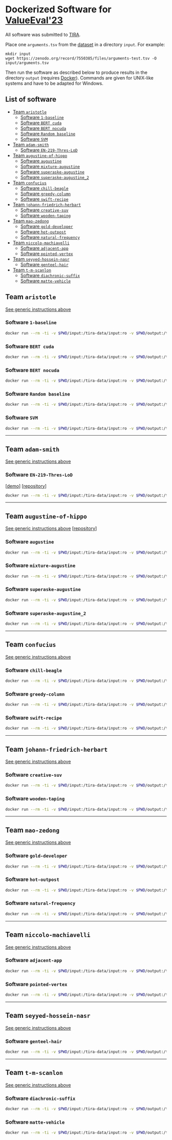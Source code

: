 # Dockerized Software for [ValueEval'23](https://touche.webis.de/semeval23/touche23-web/index.html)
All software was submitted to [TIRA](https://www.tira.io/task/valueeval-at-semeval-2023-human-value-detection).

<p id="instructions">Place one <code>arguments.tsv</code> from the <a href="https://doi.org/10.5281/zenodo.6814563">dataset</a> in a directory <code>input</code>. For example:</p>

```
mkdir input
wget https://zenodo.org/record/7550385/files/arguments-test.tsv -O input/arguments.tsv
```

<p>Then run the software as described below to produce results in the directory <code>output</code> (requires <a href="https://docs.docker.com/engine/installation/">Docker</a>). Commands are given for UNIX-like systems and have to be adapted for Windows.</p>

## List of software
- [Team `aristotle`](#team-aristotle)
  - [Software `1-baseline`](#software-1-baseline)
  - [Software `BERT cuda`](#software-bert-cuda)
  - [Software `BERT nocuda`](#software-bert-nocuda)
  - [Software `Random baseline`](#software-random-baseline)
  - [Software `SVM`](#software-svm)
- [Team `adam-smith`](#team-adam-smith)
  - [Software `EN-219-Thres-LoD`](#software-en-219-thres-lod)
- [Team `augustine-of-hippo`](#team-augustine-of-hippo)
  - [Software `augustine`](#software-augustine)
  - [Software `mixture-augustine`](#software-mixture-augustine)
  - [Software `superaske-augustine`](#software-superaske-augustine)
  - [Software `superaske-augustine_2`](#software-superaske-augustine_2)
- [Team `confucius`](#team-confucius)
  - [Software `chill-beagle`](#software-chill-beagle)
  - [Software `greedy-column`](#software-greedy-column)
  - [Software `swift-recipe`](#software-swift-recipe)
- [Team `johann-friedrich-herbart`](#team-johann-friedrich-herbart)
  - [Software `creative-suv`](#software-creative-suv)
  - [Software `wooden-taping`](#software-wooden-taping)
- [Team `mao-zedong`](#team-mao-zedong)
  - [Software `gold-developer`](#software-gold-developer)
  - [Software `hot-outpost`](#software-hot-outpost)
  - [Software `natural-frequency`](#software-natural-frequency)
- [Team `niccolo-machiavelli`](#team-niccolo-machiavelli)
  - [Software `adjacent-app`](#software-adjacent-app)
  - [Software `pointed-vertex`](#software-pointed-vertex)
- [Team `seyyed-hossein-nasr`](#team-seyyed-hossein-nasr)
  - [Software `genteel-hair`](#software-genteel-hair)
- [Team `t-m-scanlon`](#team-t-m-scanlon)
  - [Software `diachronic-suffix`](#software-diachronic-suffix)
  - [Software `matte-vehicle`](#software-matte-vehicle)

## Team `aristotle`
[See generic instructions above](#instructions)
### Software `1-baseline`
```bash
docker run --rm -ti -v $PWD/input:/tira-data/input:ro -v $PWD/output:/tira-data/output:rw --entrypoint sh docker.io/webis/valueeval-at-semeval-2023-human-value-detection-submissions:aristotle-touche-human-value-detection-1-baseline-1-0-0-tira-docker-software-id-brilliant-ice -c 'python3 /1-baseline.py --inputDataset /tira-data/input --outputDataset /tira-data/output'
```

### Software `BERT cuda`
```bash
docker run --rm -ti -v $PWD/input:/tira-data/input:ro -v $PWD/output:/tira-data/output:rw --entrypoint sh docker.io/webis/valueeval-at-semeval-2023-human-value-detection-submissions:aristotle-touche-human-value-detection-bert-1-0-1-cuda11-3-tira-docker-software-id-vicious-coverage -c 'python3 /app/predict.py --inputDataset /tira-data/input --outputDir /tira-data/output'
```

### Software `BERT nocuda`
```bash
docker run --rm -ti -v $PWD/input:/tira-data/input:ro -v $PWD/output:/tira-data/output:rw --entrypoint sh docker.io/webis/valueeval-at-semeval-2023-human-value-detection-submissions:aristotle-touche-human-value-detection-bert-1-0-1-nocuda-tira-docker-software-id-savory-ton -c 'python3 /app/predict.py --inputDataset /tira-data/input --outputDir /tira-data/output'
```

### Software `Random baseline`
```bash
docker run --rm -ti -v $PWD/input:/tira-data/input:ro -v $PWD/output:/tira-data/output:rw --entrypoint sh docker.io/webis/valueeval-at-semeval-2023-human-value-detection-submissions:aristotle-touche-human-value-detection-random-baseline-1-0-0-tira-docker-software-id-muted-banner -c 'python3 /random-baseline.py --inputDataset /tira-data/input --outputDataset /tira-data/output'
```

### Software `SVM`
```bash
docker run --rm -ti -v $PWD/input:/tira-data/input:ro -v $PWD/output:/tira-data/output:rw --entrypoint sh docker.io/webis/valueeval-at-semeval-2023-human-value-detection-submissions:aristotle-touche-human-value-detection-svm-1-0-2-tira-docker-software-id-quick-magnitude -c 'python3 /app/predict.py --inputDataset /tira-data/input --outputDir /tira-data/output'
```

---

## Team `adam-smith`
[See generic instructions above](#instructions)
### Software `EN-219-Thres-LoD`
[[demo](https://values.args.me)] [[repository](https://github.com/touche-webis-de/team-adam-smith23)]
```bash
docker run --rm -ti -v $PWD/input:/tira-data/input:ro -v $PWD/output:/tira-data/output:rw --entrypoint sh ghcr.io/webis-de/valueeval23-adam-smith-12:1.0.0-cpu -c 'python3 /app/predict.py --inputDataset /tira-data/input --outputDir /tira-data/output'
```

---

## Team `augustine-of-hippo`
[See generic instructions above](#instructions)
[[repository](https://hub.docker.com/r/sergiopicascia/semeval-superaske)]
### Software `augustine`
```bash
docker run --rm -ti -v $PWD/input:/tira-data/input:ro -v $PWD/output:/tira-data/output:rw --entrypoint sh docker.io/webis/valueeval-at-semeval-2023-human-value-detection-submissions:augustine-of-hippo-augustine-of-hippo-0-0-5-tira-docker-software-id-glad-directory -c 'python3 /augustine_of_hippo.py --input /tira-data/input/arguments.tsv --output /tira-data/output/predictions.tsv'
```

### Software `mixture-augustine`
```bash
docker run --rm -ti -v $PWD/input:/tira-data/input:ro -v $PWD/output:/tira-data/output:rw --entrypoint sh docker.io/webis/valueeval-at-semeval-2023-human-value-detection-submissions:augustine-of-hippo-mixture-augustine-of-hippo-0-0-13-tira-docker-software-id-exothermic-generator -c 'python3 /mixture_augustine_of_hippo.py --input /tira-data/input/arguments.tsv --output /tira-data/output/predictions.tsv'
```

### Software `superaske-augustine`
```bash
docker run --rm -ti -v $PWD/input:/tira-data/input:ro -v $PWD/output:/tira-data/output:rw --entrypoint sh docker.io/webis/valueeval-at-semeval-2023-human-value-detection-submissions:augustine-of-hippo-superaske-0-0-1-tira-docker-software-id-icy-berry -c 'python3 /augustine_of_hippo.py --input /tira-data/input/arguments.tsv --output /tira-data/output/predictions.tsv'
```

### Software `superaske-augustine_2`
```bash
docker run --rm -ti -v $PWD/input:/tira-data/input:ro -v $PWD/output:/tira-data/output:rw --entrypoint sh docker.io/webis/valueeval-at-semeval-2023-human-value-detection-submissions:augustine-of-hippo-superaske-0-0-22-tira-docker-software-id-buoyant-procedure -c 'python3 /augustine_of_hippo.py --input /tira-data/input/arguments.tsv --output /tira-data/output/predictions.tsv'
```

---

## Team `confucius`
[See generic instructions above](#instructions)
### Software `chill-beagle`
```bash
docker run --rm -ti -v $PWD/input:/tira-data/input:ro -v $PWD/output:/tira-data/output:rw --entrypoint sh docker.io/webis/valueeval-at-semeval-2023-human-value-detection-submissions:touche23-confucius-my-software-0-0-7-tira-docker-software-id-timid-list -c 'python /workspace/predict.py --input /tira-data/input/arguments.tsv --output /tira-data/output/predictions.tsv'
```

### Software `greedy-column`
```bash
docker run --rm -ti -v $PWD/input:/tira-data/input:ro -v $PWD/output:/tira-data/output:rw --entrypoint sh docker.io/webis/valueeval-at-semeval-2023-human-value-detection-submissions:touche23-confucius-my-software-0-0-3-tira-docker-software-id-sparse-tab -c 'python /workspace/predict.py --input /tira-data/input/arguments.tsv --output /tira-data/output/predictions.tsv'
```

### Software `swift-recipe`
```bash
docker run --rm -ti -v $PWD/input:/tira-data/input:ro -v $PWD/output:/tira-data/output:rw --entrypoint sh docker.io/webis/valueeval-at-semeval-2023-human-value-detection-submissions:touche23-confucius-my-software-0-0-4-tira-docker-software-id-worn-angel -c 'python /workspace/predict.py --input /tira-data/input/arguments.tsv --output /tira-data/output/predictions.tsv'
```

---

## Team `johann-friedrich-herbart`
[See generic instructions above](#instructions)
### Software `creative-suv`
```bash
docker run --rm -ti -v $PWD/input:/tira-data/input:ro -v $PWD/output:/tira-data/output:rw --entrypoint sh docker.io/webis/valueeval-at-semeval-2023-human-value-detection-submissions:touche23-johann-friedrich-herbart-johann-friedrich-herbart-0-0-1-tira-docker-software-id-free-edge -c 'python /jf_herbart/script.py --test /tira-data/input/arguments.tsv --checkpoint /jf_herbart/checkpoint.ckpt --out_predictions /tira-data/output/predictions.tsv'
```

### Software `wooden-taping`
```bash
docker run --rm -ti -v $PWD/input:/tira-data/input:ro -v $PWD/output:/tira-data/output:rw --entrypoint sh docker.io/webis/valueeval-at-semeval-2023-human-value-detection-submissions:touche23-johann-friedrich-herbart-johann-friedrich-herbart-0-0-1-tira-docker-software-id-warm-tree -c 'python script.py --test /tira-data/input/arguments.tsv --checkpoint checkpoint.ckpt --out_predictions /tira-data/output/predictions.tsv'
```

---

## Team `mao-zedong`
[See generic instructions above](#instructions)
### Software `gold-developer`
```bash
docker run --rm -ti -v $PWD/input:/tira-data/input:ro -v $PWD/output:/tira-data/output:rw --entrypoint sh docker.io/webis/valueeval-at-semeval-2023-human-value-detection-submissions:touche23-mao-zedong-my-software-0-0-5-tira-docker-software-id-concurrent-legend -c 'python /workspace/predict.py --input /tira-data/input/arguments.tsv --output /tira-data/output/predictions.tsv'
```

### Software `hot-outpost`
```bash
docker run --rm -ti -v $PWD/input:/tira-data/input:ro -v $PWD/output:/tira-data/output:rw --entrypoint sh docker.io/webis/valueeval-at-semeval-2023-human-value-detection-submissions:touche23-mao-zedong-my-software-0-0-6-tira-docker-software-id-tender-support -c 'python /workspace/predict.py --input /tira-data/input/arguments.tsv --output /tira-data/output/predictions.tsv'
```

### Software `natural-frequency`
```bash
docker run --rm -ti -v $PWD/input:/tira-data/input:ro -v $PWD/output:/tira-data/output:rw --entrypoint sh docker.io/webis/valueeval-at-semeval-2023-human-value-detection-submissions:touche23-mao-zedong-my-software-0-0-4-tira-docker-software-id-round-terry -c 'python /workspace/predict.py --input /tira-data/input/arguments.tsv --output /tira-data/output/predictions.tsv'
```

---

## Team `niccolo-machiavelli`
[See generic instructions above](#instructions)
### Software `adjacent-app`
```bash
docker run --rm -ti -v $PWD/input:/tira-data/input:ro -v $PWD/output:/tira-data/output:rw --entrypoint sh docker.io/webis/valueeval-at-semeval-2023-human-value-detection-submissions:touche23-niccolo-machiavellie-submission-0-2-tira-docker-software-id-convex-sniffer -c '/T4_inference.py --input /tira-data/input/arguments.tsv --output /tira-data/output/predictions.tsv'
```

### Software `pointed-vertex`
```bash
docker run --rm -ti -v $PWD/input:/tira-data/input:ro -v $PWD/output:/tira-data/output:rw --entrypoint sh docker.io/webis/valueeval-at-semeval-2023-human-value-detection-submissions:touche23-niccolo-machiavellie-submission-0-1-tira-docker-software-id-coped-tub -c '/T4_inference.py --input /tira-data/input/arguments.tsv --output /tira-data/output/predictions.tsv'
```

---

## Team `seyyed-hossein-nasr`
[See generic instructions above](#instructions)
### Software `genteel-hair`
```bash
docker run --rm -ti -v $PWD/input:/tira-data/input:ro -v $PWD/output:/tira-data/output:rw --entrypoint sh docker.io/webis/valueeval-at-semeval-2023-human-value-detection-submissions:touche23-seyyed-hossein-nasr-bert-att-0-0-2-tira-docker-software-id-taxonomic-terrier -c 'python3 /code/app/main.py --inputDataset /tira-data/input --outputDataset /tira-data/output'
```

---

## Team `t-m-scanlon`
[See generic instructions above](#instructions)
### Software `diachronic-suffix`
```bash
docker run --rm -ti -v $PWD/input:/tira-data/input:ro -v $PWD/output:/tira-data/output:rw --entrypoint sh docker.io/webis/valueeval-at-semeval-2023-human-value-detection-submissions:touche23-t-m-scanlon-roberta-base-0-0-2-tira-docker-software-id-obsolete-score -c 'python plm/software.py --input /tira-data/input --output /tira-data/output --model_path /home/LanguageModels/roberta-base'
```

### Software `matte-vehicle`
```bash
docker run --rm -ti -v $PWD/input:/tira-data/input:ro -v $PWD/output:/tira-data/output:rw --entrypoint sh docker.io/webis/valueeval-at-semeval-2023-human-value-detection-submissions:touche23-t-m-scanlon-roberta-base-0-0-2-tira-docker-software-id-mean-eel -c 'python plm/software.py --input /tira-data/input --output /tira-data/output --model_path /ckp/roberta-base-valid --device cpu'
```

